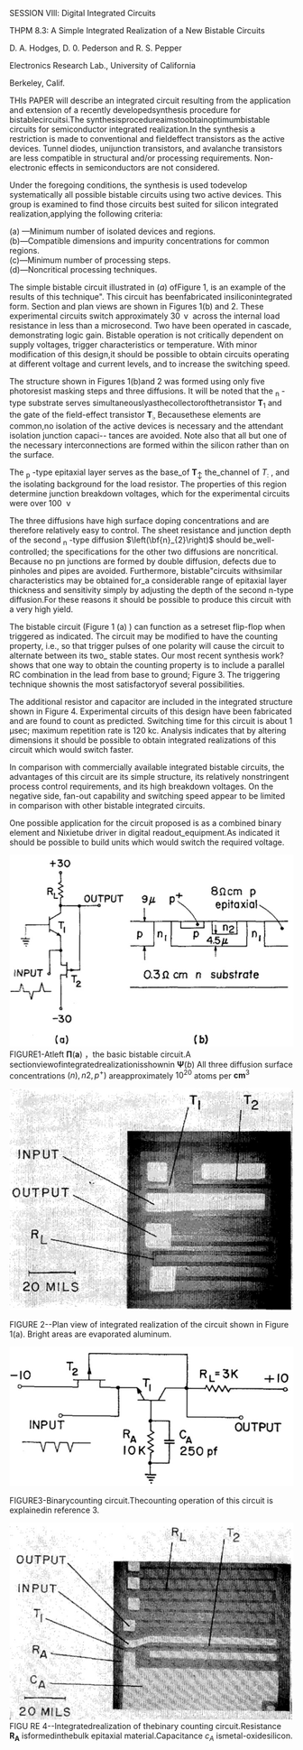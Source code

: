 SESSION VIll: Digital Integrated Circuits  

THPM 8.3: A Simple Integrated Realization of a New Bistable Circuits  

D. A. Hodges, D. 0. Pederson and R. S. Pepper  

Electronics Research Lab., University of California  

Berkeley, Calif.  

THIs PAPER will describe an integrated circuit resulting from the application and extension of a recently developedsynthesis procedure for bistablecircuitsi.The synthesisprocedureaimstoobtainoptimumbistable circuits for semiconductor integrated realization.In the synthesis a restriction is made to conventional and fieldeffect transistors as the active devices. Tunnel diodes, unijunction transistors, and avalanche transistors are less compatible in structural and/or processing requirements. Non-electronic effects in semiconductors are not considered.  

Under the foregoing conditions, the synthesis is used todevelop systematically all possible bistable circuits using two active devices. This group is examined to find those circuits best suited for silicon integrated realization,applying the following criteria:  

(a) —Minimum number of isolated devices and regions.   
(b)—Compatible dimensions and impurity concentrations for common regions.   
(c)—Minimum number of processing steps.   
(d)—Noncritical processing techniques.  

The simple bistable circuit illustrated in $(a)$ ofFigure 1, is an example of the results of this technique". This circuit has beenfabricated insiliconintegrated form. Section and plan views are shown in Figures 1(b) and 2. These experimental circuits switch approximately $30\,\mathrm{~v~}$ across the internal load resistance in less than a microsecond. Two have been operated in cascade, demonstrating logic gain. Bistable operation is not critically dependent on supply voltages, trigger characteristics or temperature. With minor modification of this design,it should be possible to obtain circuits operating at different voltage and current levels, and to increase the switching speed.  

The structure shown in Figures 1(b)and 2 was formed using only five photoresist masking steps and three diffusions. It will be noted that the $_{\textrm{n}}$ -type substrate serves simultaneouslyasthecollectorofthetransistor $\pmb{T}_{1}$ and the gate of the field-effect transistor $\boldsymbol{{T}}_{\flat}$ Becausethese elements are common,no isolation of the active devices is necessary and the attendant isolation junction capaci-- tances are avoided. Note also that all but one of the necessary interconnections are formed within the silicon rather than on the surface.  

The $_{\mathrm{p}}$ -type epitaxial layer serves as the base_of $\pmb{T}_{\updownarrow}$ the_channel of $\scriptstyle{T_{:}}$ , and the isolating background for the load resistor. The properties of this region determine junction breakdown voltages, which for the experimental circuits were over $100~\mathrm{~v~}$  

The three diffusions have high surface doping concentrations and are therefore relatively easy to control. The sheet resistance and junction depth of the second $_\mathrm{n}$ -type diffusion $\left(\bf{n}_{2}\right)$ should be_well-controlled; the specifications for the other two diffusions are noncritical. Because no pn junctions are formed by double diffusion, defects due to pinholes and pipes are avoided. Furthermore, bistable"circuits withsimilar characteristics may be obtained for_a considerable range of epitaxial layer thickness and sensitivity simply by adjusting the depth of the second n-type diffusion.For these reasons it should be possible to produce this circuit with a very high yield.  

The bistable circuit (Figure 1 (a) ) can function as a setreset flip-flop when triggered as indicated. The circuit may be modified to have the counting property, i.e., so that trigger pulses of one polarity will cause the circuit to alternate between its two_ stable states. Our most recent synthesis work? shows that one way to obtain the counting property is to include a parallel RC combination in the lead from base to ground; Figure 3. The triggering technique shownis the most satisfactoryof several possibilities.  

The additional resistor and capacitor are included in the integrated structure shown in Figure 4. Experimental circuits of this design have been fabricated and are found to count as predicted. Switching time for this circuit is about 1 μsec; maximum repetition rate is 120 kc. Analysis indicates that by altering dimensions it should be possible to obtain integrated realizations of this circuit which would switch faster.  

In comparison with commercially available integrated bistable circuits, the advantages of this circuit are its simple structure, its relatively nonstringent process control requirements, and its high breakdown voltages. On the negative side, fan-out capability and switching speed appear to be limited in comparison with other bistable integrated circuits.  

One possible application for the circuit proposed is as a combined binary element and Nixietube driver in digital readout_equipment.As indicated it should be possible to build units which would switch the required voltage.  

![](images/3690e825be41601294702e9cd615cb105863936e4a977235adff5d5c2604176b.jpg)  
FIGURE1-Atleft $\mathbf{\Pi}(\pmb{a})$ ，the basic bistable circuit.A sectionviewofintegratedrealizationisshownin $\mathbf{\Psi}(b)$ All three diffusion surface concentrations $(n),\,n2,\,p^{+})$ areapproximately ${10^{20}}$ atoms per $\mathbf{cm}^{3}$  

![](images/bf32d723e1b3cff30e3fd7611d67f456d90f94b6ddf7fdbce1831d3a11f356ed.jpg)  

FIGURE 2--Plan view of integrated realization of the circuit shown in Figure 1(a). Bright areas are evaporated aluminum.  

![](images/c6244292479879f40363025785d1e7d82c2d83a234c8e07d2d0eaab5175f35b6.jpg)  

FIGURE3-Binarycounting circuit.Thecounting operation of this circuit is explainedin reference 3.  

![](images/c018ea07be0b95dbfb96a6f509904bfd75d31173e75f5f04a9fe4b587a79ed51.jpg)  
FIGU RE 4--Integratedrealization of thebinary counting circuit.Resistance $\pmb{R_{A}}$ isformedinthebulk epitaxial material.Capacitance $c_{A}$ ismetal-oxidesilicon.  